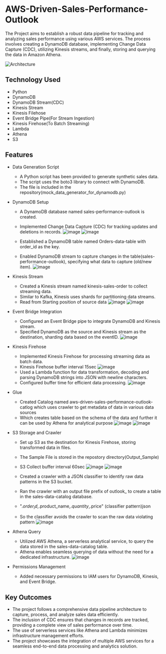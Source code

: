 # AWS-Driven-Sales-Performance-Outlook

The Project aims to establish a robust data pipeline for tracking and analyzing sales performance using various AWS services. The process involves creating a DynamoDB database, implementing Change Data Capture (CDC), utilizing Kinesis streams, and finally, storing and querying the data in Amazon Athena.

![Architecture](https://github.com/KRISHNASAIRAJ/AWS-Driven-Sales-Performance-Outlook/assets/90061814/aeaef6b1-739b-4ace-a834-473b29b78c92)



## Technology Used
* Python
* DynamoDB
* DynamoDB Stream(CDC)
* Kinesis Stream
* Kinesis Filehose
* Event Bridge Pipe(For Stream Ingestion)
* Kinesis Firehose(To Batch Streaming)
* Lambda
* Athena
* S3

## Features

* Data Generation Script
  * A Python script has been provided to generate synthetic sales data.
  * The script uses the boto3 library to connect with DynamoDB.
  * The file is included in the repository(mock_data_generator_for_dynamodb.py)


* DynamoDB Setup
  * A DynamoDB database named sales-performance-outlook is created.
  * Implemented Change Data Capture (CDC) for tracking updates and deletions in records.
 ![image](https://github.com/KRISHNASAIRAJ/AWS-Driven-Sales-Performance-Outlook/assets/90061814/81d6ad2f-7bc7-43ba-af85-939d5d744467)
![image](https://github.com/KRISHNASAIRAJ/AWS-Driven-Sales-Performance-Outlook/assets/90061814/3ffbbf09-75e4-4940-aa68-f480558abee4)


  
  * Established a DynamoDB table named Orders-data-table with order_id as the key.
  * Enabled DynamoDB stream to capture changes in the table(sales-performance-outlook), specifying what data to capture (old/new item).
![image](https://github.com/KRISHNASAIRAJ/AWS-Driven-Sales-Performance-Outlook/assets/90061814/0490fe17-0bc0-49a8-a6e0-16c7e41c691a)


* Kinesis Stream
  * Created a Kinesis stream named kinesis-sales-order to collect streaming data.
  * Similar to Kafka, Kinesis uses shards for partitioning data streams.
  * Read from Starting position of source data
![image](https://github.com/KRISHNASAIRAJ/AWS-Driven-Sales-Performance-Outlook/assets/90061814/7653827f-405e-4b25-9c9e-b4cd5da6e8d4)
![image](https://github.com/KRISHNASAIRAJ/AWS-Driven-Sales-Performance-Outlook/assets/90061814/1599fe3c-e9e8-4bee-8c8d-95138e631a23)



* Event Bridge Integration
  * Configured an Event Bridge pipe to integrate DynamoDB and Kinesis stream.
  * Specified DynamoDB as the source and Kinesis stream as the destination, sharding data based on the eventID.
![image](https://github.com/KRISHNASAIRAJ/AWS-Driven-Sales-Performance-Outlook/assets/90061814/cc5a9ce3-ab65-4dba-ac97-35e5cc6e0e4a)


* Kinesis Firehose
  * Implemented Kinesis Firehose for processing streaming data as batch data.
  * Kinesis Firehose buffer interval 15sec
![image](https://github.com/KRISHNASAIRAJ/AWS-Driven-Sales-Performance-Outlook/assets/90061814/f7ef64c3-8aee-40a7-b9da-27722b202415)
  * Used a Lambda function for data transformation, decoding and parsing DynamoDB strings into JSON with newline characters.
  * Configured buffer time for efficient data processing.
![image](https://github.com/KRISHNASAIRAJ/AWS-Driven-Sales-Performance-Outlook/assets/90061814/8905c7a8-63e5-4fb4-bd8e-cffdcb9029da)


* Glue
  * Created Catalog named aws-driven-sales-performance-outlook-catlog which uses crawler to get metadata of data in various data sources
  * Which creates table based on the schema of the data and further it can be used by Athena for analytical purpose
![image](https://github.com/KRISHNASAIRAJ/AWS-Driven-Sales-Performance-Outlook/assets/90061814/6b24c0ca-56ec-4bd8-8352-73d070886f6c)
![image](https://github.com/KRISHNASAIRAJ/AWS-Driven-Sales-Performance-Outlook/assets/90061814/db0d1211-99f0-4bbc-9055-e5c0b853e708)



* S3 Storage and Crawler
  * Set up S3 as the destination for Kinesis Firehose, storing transformed data in files.
  * The Sample File is stored in the repostory directory(Output_Sample)
  * S3 Collect buffer interval 60sec
![image](https://github.com/KRISHNASAIRAJ/AWS-Driven-Sales-Performance-Outlook/assets/90061814/e4b19b33-0f37-420a-a990-74e4a10917a3)
![image](https://github.com/KRISHNASAIRAJ/AWS-Driven-Sales-Performance-Outlook/assets/90061814/abda9849-be22-4163-bd2e-f8575fa187ca)


  * Created a crawler with a JSON classifier to identify raw data patterns in the S3 bucket.
  * Ran the crawler with an output file prefix of outlook_ to create a table in the sales-data-catalog database.
  * "$.order_id,$.product_name,$.quantity,$.price" (classifier pattern)json
  * So the classifier avoids the crawler to scan the raw data violating pattern
![image](https://github.com/KRISHNASAIRAJ/AWS-Driven-Sales-Performance-Outlook/assets/90061814/2fdb5c44-18e8-43b0-b595-310e167a85d8)


* Athena Query
  * Utilized AWS Athena, a serverless analytical service, to query the data stored in the sales-data-catalog table.
  * Athena enables seamless querying of data without the need for a dedicated infrastructure.
![image](https://github.com/KRISHNASAIRAJ/AWS-Driven-Sales-Performance-Outlook/assets/90061814/3e35de8f-b8e2-4d37-9e82-703307bbd7e4)


* Permissions Management
  * Added necessary permissions to IAM users for DynamoDB, Kinesis, and Event Bridge.


## Key Outcomes
* The project follows a comprehensive data pipeline architecture to capture, process, and analyze sales data efficiently.
* The inclusion of CDC ensures that changes in records are tracked, providing a complete view of sales performance over time.
* The use of serverless services like Athena and Lambda minimizes infrastructure management efforts.
* The project showcases the integration of multiple AWS services for a seamless end-to-end data processing and analytics solution.
